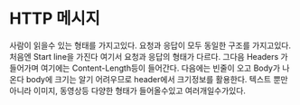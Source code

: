 # HTTP 메시지

사람이 읽을수 있는 형태를 가지고있다. 요청과 응답이 모두 동일한 구조를 가지고있다. 처음엔 Start line을 가진다 여기서 요청과 응답의 형태가 다르다. 그다음 Headers 가 들어가며 여기에는 Content-Length등이 들어간다. 다음에는 빈줄이 오고 Body가 나온다 body에 크기는 알기 어려우므로 header에서 크기정보를 활용한다. 텍스트 뿐만아니라 이미지, 동영상등 다양한 형태가 들어올수있고 여러개일수가있다.
